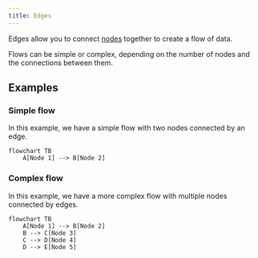 ```yaml
---
title: Edges
---
```


Edges allow you to connect [nodes](/docs/microflow-studio/nodes) together to create a flow of data.

Flows can be simple or complex, depending on the number of nodes and the connections between them.

## Examples

### Simple flow

In this example, we have a simple flow with two nodes connected by an edge.

```mermaid
flowchart TB
    A[Node 1] --> B[Node 2]
```

### Complex flow

In this example, we have a more complex flow with multiple nodes connected by edges.

```mermaid
flowchart TB
    A[Node 1] --> B[Node 2]
    B --> C[Node 3]
    C --> D[Node 4]
    D --> E[Node 5]
```
